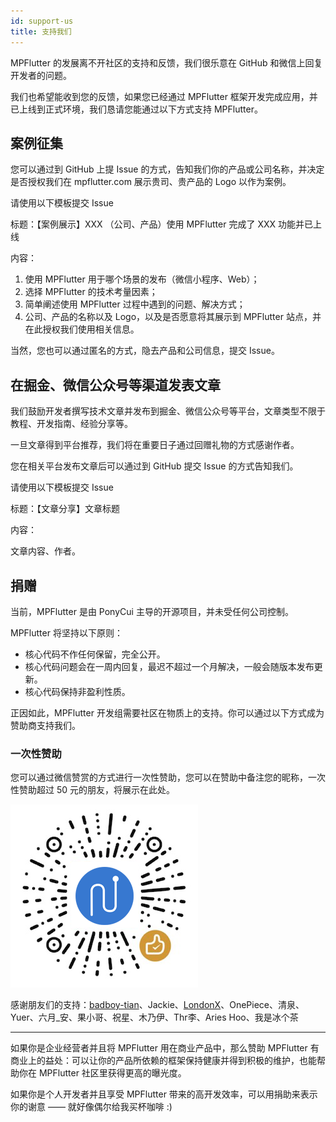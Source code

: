 ```yaml
---
id: support-us
title: 支持我们
---
```


MPFlutter 的发展离不开社区的支持和反馈，我们很乐意在 GitHub 和微信上回复开发者的问题。

我们也希望能收到您的反馈，如果您已经通过 MPFlutter 框架开发完成应用，并已上线到正式环境，我们恳请您能通过以下方式支持 MPFlutter。

## 案例征集

您可以通过到 GitHub 上提 Issue 的方式，告知我们你的产品或公司名称，并决定是否授权我们在 mpflutter.com 展示贵司、贵产品的 Logo 以作为案例。

请使用以下模板提交 Issue

标题：【案例展示】XXX （公司、产品）使用 MPFlutter 完成了 XXX 功能并已上线

内容：

1. 使用 MPFlutter 用于哪个场景的发布（微信小程序、Web）；
2. 选择 MPFlutter 的技术考量因素；
3. 简单阐述使用 MPFlutter 过程中遇到的问题、解决方式；
4. 公司、产品的名称以及 Logo，以及是否愿意将其展示到 MPFlutter 站点，并在此授权我们使用相关信息。

当然，您也可以通过匿名的方式，隐去产品和公司信息，提交 Issue。

## 在掘金、微信公众号等渠道发表文章

我们鼓励开发者撰写技术文章并发布到掘金、微信公众号等平台，文章类型不限于教程、开发指南、经验分享等。

一旦文章得到平台推荐，我们将在重要日子通过回赠礼物的方式感谢作者。

您在相关平台发布文章后可以通过到 GitHub 提交 Issue 的方式告知我们。

请使用以下模板提交 Issue

标题：【文章分享】文章标题

内容：

文章内容、作者。

## 捐赠

当前，MPFlutter 是由 PonyCui 主导的开源项目，并未受任何公司控制。

MPFlutter 将坚持以下原则：

- 核心代码不作任何保留，完全公开。
- 核心代码问题会在一周内回复，最迟不超过一个月解决，一般会随版本发布更新。
- 核心代码保持非盈利性质。

正因如此，MPFlutter 开发组需要社区在物质上的支持。你可以通过以下方式成为赞助商支持我们。

### 一次性赞助

您可以通过微信赞赏的方式进行一次性赞助，您可以在赞助中备注您的昵称，一次性赞助超过 50 元的朋友，将展示在此处。

![](assets/zan-shang.png)

感谢朋友们的支持：[badboy-tian](https://github.com/badboy-tian)、Jackie、[LondonX](https://github.com/LondonX)、OnePiece、清泉、Yuer、六月_安、果小哥、祝星、木乃伊、Thr李、Aries Hoo、我是冰个茶

---

如果你是企业经营者并且将 MPFlutter 用在商业产品中，那么赞助 MPFlutter 有商业上的益处：可以让你的产品所依赖的框架保持健康并得到积极的维护，也能帮助你在 MPFlutter 社区里获得更高的曝光度。

如果你是个人开发者并且享受 MPFlutter 带来的高开发效率，可以用捐助来表示你的谢意 —— 就好像偶尔给我买杯咖啡 :)


